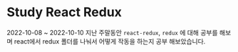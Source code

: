 # Study React Redux

2022-10-08 ~ 2022-10-10
지난 주말동안 `react-redux`, `redux` 에 대해 공부를 해보며 react에서 redux 폴더를 나눠서 어떻게 작동을 하는지 공부 해보았습니다.
